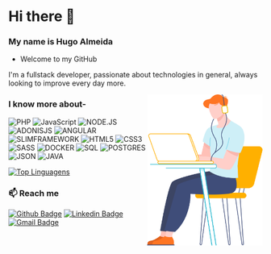 # Hi there 👋

### My name is Hugo Almeida 
- Welcome to my GitHub


I'm a fullstack developer, passionate about technologies in general, always looking to improve every day more.


<img align="right" height="300px" src="https://github.com/HUGOALMEIDARAMOS/HUGOALMEIDARAMOS/blob/main/character-18.svg" />


### I know more about- </br>


![PHP](https://img.shields.io/badge/-PHP-777BB4?style=for-the-badge&logo=PHP&logoColor=ffffff)
![JavaScript](https://img.shields.io/badge/-JAVASCRIPT-F7DF1E?style=for-the-badge&logo=JAVASCRIPT&logoColor=ffffff)
![NODE.JS](https://img.shields.io/badge/-NODE.JS-339933?style=for-the-badge&logo=NODE.JS)
![ADONISJS](https://img.shields.io/badge/-ADONISJS-220052?style=for-the-badge&logo=ADONISJS)
![ANGULAR](https://img.shields.io/badge/-ANGULAR-DD0031?style=for-the-badge&logo=ANGULAR&logoColor=ffffff)
![SLIMFRAMEWORK](https://img.shields.io/badge/-SLIMFRAMEWORK-000000?style=for-the-badge&logo=SLIMFRAMEWORK&logoColor=ffffff)
![HTML5](https://img.shields.io/badge/-HTML5-E34F26?style=for-the-badge&logo=HTML5&logoColor=ffffff)
![CSS3](https://img.shields.io/badge/-CSS3-1572B6?style=for-the-badge&logo=CSS3)
![SASS](https://img.shields.io/badge/-SASS-CC6699?style=for-the-badge&logo=SASS&logoColor=ffffff)
![DOCKER](https://img.shields.io/badge/-DOCKER-2496ED?style=for-the-badge&logo=DOCKER&logoColor=ffffff)
![SQL](https://img.shields.io/badge/-MYSQL-4479A1?style=for-the-badge&logo=MySQL&logoColor=ffffff)
![POSTGRES](https://img.shields.io/badge/-POSTGRES-336791?style=for-the-badge&logo=POSTGRESQL)
![JSON](https://img.shields.io/badge/-JSON-00000?style=for-the-badge&logo=JSON&logoColor=ffffff)
![JAVA](https://img.shields.io/badge/-JSON-00000?style=for-the-badge&logo=JAVA&logoColor=ffffff)


[![Top Linguagens](https://github-readme-stats.vercel.app/api?username=hugoalmeidaramos&show_icons=true&hide=contribs,prs&cache_seconds=86400&theme=highcontrast)](https://github.com/hugoalmeidaramos/github-readme-stats)


### :mailbox: Reach me	
[![Github Badge](https://img.shields.io/badge/-Github-orange?style=flat-square&logo=Github&logoColor=white&link=https://www.github.com/HUGOALMEIDARAMOS/)](https://www.github.com/HUGOALMEIDARAMOS/)
[![Linkedin Badge](https://img.shields.io/badge/-LinkedIn-blue?style=flat-square&logo=Linkedin&logoColor=white&link=https://www.linkedin.com/in/hugo-leonardo-ramos-almeida/)](https://www.linkedin.com/in/hugo-leonardo-ramos-almeida/)
[![Gmail Badge](https://img.shields.io/badge/-Gmail-c14438?style=flat-square&logo=Gmail&logoColor=white&link=mailto:hugo.undb@gmail.com)](mailto:hugo.undb@gmail.com)

